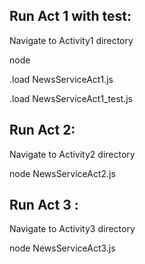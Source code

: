 ## Run Act 1 with test:

Navigate to Activity1 directory

node

.load NewsServiceAct1.js

.load NewsServiceAct1_test.js

## Run Act 2:

Navigate to Activity2 directory

node NewsServiceAct2.js

## Run Act 3 :

Navigate to Activity3 directory

node NewsServiceAct3.js
